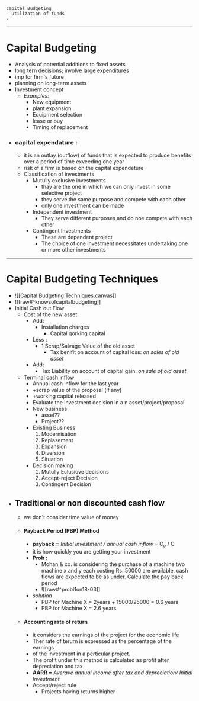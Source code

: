 ```
capital Budgeting
- utilization of funds
- 
```

---

# Capital Budgeting
- Analysis of potential additions to fixed assets
- long tern decisions; involve large expenditures
- imp for firm's future
- planning on long-term assets
- Investment concept
	- *Examples:*
		- New equipment
		- plant expansion
		- Equipment selection
		- lease or buy
		- Timing of replacement
- ### capital expendature : 
	- it is an outlay (outflow) of funds that is expected to produce benefits over a period of time exveeding one year
	- risk of a firm is based on the capital expendeture
	- Classification of investments
		- Mutully exclusive investments
			- thay are the one in which we can only invest in some selective project
			- they serve the same purpose and compete with each other
			- only one investment can be made
		- Independent investment
			- They serve different purposes and do noe compete with each other
		- Contingent Investments
			- These are dependent project
			- The choice of one investment necessitates undertaking one or more other investments

---

# Capital Budgeting Techniques
- ![[Capital Budgeting Techniques.canvas]]
- ![[raw#^knowsofcapitalbudgeting]]
- Initial Cash out Flow
	- Cost of the new asset
		- Add: 
			- Installation charges
				- Capital qorking capital
		- Less :
			- 1 Scrap/Salvage Value of the old asset
				- Tax benifit on account of capital loss: *on sales of old asset*
		- Add:
			- Tax Liability on account of capital gain: *on sale of old asset*
	- Terminal cash inflow
		- Annual cash inflow for the last year
		- +scrap value of the proposal (if any)
		- +working capital released			
		- Evaluate the investment decision in a n asset/project/proposal
		- New business
			- asset??
			- Project??
		- Existing Business
			1) Modernisation
			2) Replasement
			3) Expansion
			4) Diversion
			5) Situation
		- Decision making
			1) Mutully Eclusiove decisions
			2) Accept-reject Decision
			3) Contingent Decision
- ## Traditional or non discounted cash flow
	- we don't consider time value of money
	- #### Payback Period (PBP) Method
		- **payback =** *Initial investment / annual cash inflow* = C$_o$ / C
		- it is how quickly you are getting your investment
		- **Prob :**
			- Mohan & co. is considering the purchase of a machine two machine x and y each costing Rs. 50000 are available, cash flows are expected to be as under. Calculate the pay back period
			- ![[raw#^probl1on18-03]]
		- *solution*
			- PBP for Machine X = 2years + 15000/25000 = 0.6 years
			- PBP for Machine X = 2.6 years
	- #### Accounting rate of return
		- it considers the earnings of the project for the economic life
		- Ther rate of terurn is expressed as the percentage of the earnings
		- of the investment in a perticular project.
		- The profit under this method is calculated as profit after depreciation and tax
		- **AARR =** *Averave annual income after tax and depreciation/ Initial Investment*
		- Accept/reject rule
			- Projects having returns higher






